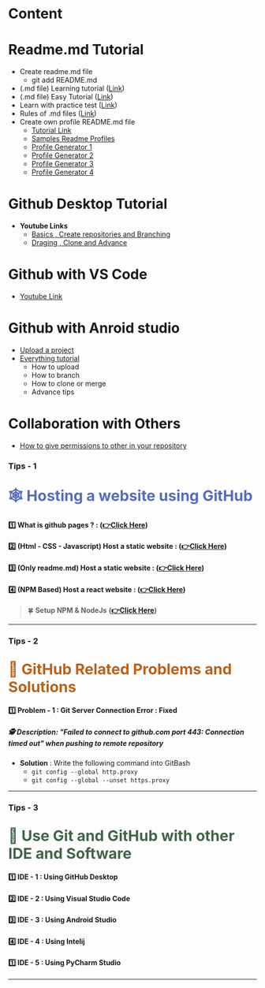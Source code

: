 
# Content

# Readme.md Tutorial

* Create readme.md file  
  * git add README.md
* (.md file) Learning tutorial ([Link](https://agea.github.io/tutorial.md/))
* (.md file) Easy Tutorial ([Link](https://www.markdownguide.org/basic-syntax/))
* Learn with practice test ([Link](https://www.markdowntutorial.com/))
* Rules of .md files ([Link](https://github.com/markdownlint/markdownlint/blob/master/docs/RULES.md))
* Create own profile README.md file
  * [Tutorial Link](https://www.youtube.com/watch?v=KhGWbt1dAKQ)
  * [Samples Readme Profiles](https://github.com/abhisheknaiidu/awesome-github-profile-readme)
  * [Profile Generator 1](https://arturssmirnovs.github.io/github-profile-readme-generator/)
  * [Profile Generator 2](https://rahuldkjain.github.io/gh-profile-readme-generator/)
  * [Profile Generator 3](https://profile-readme-generator.com/)
  * [Profile Generator 4](https://gprm.itsvg.in/)

# Github Desktop Tutorial

* **Youtube Links**
  * [Basics , Create repositories and Branching](https://www.youtube.com/watch?v=RPagOAUx2SQ&list=PLcL8q_TiioW0JLk03hM3cu_Nb5DRwBHa1&index=2&t=107s)
  * [Draging , Clone and Advance](https://www.youtube.com/watch?v=GOY9wMyr7pU&list=PLcL8q_TiioW0JLk03hM3cu_Nb5DRwBHa1&index=2)

# Github with VS Code

* [Youtube Link](https://www.youtube.com/watch?v=rmuAKOlWMjA&list=PLcL8q_TiioW0JLk03hM3cu_Nb5DRwBHa1&index=11)

# Github with Anroid studio

* [Upload a project](https://www.youtube.com/watch?v=GhfJTOu3_SE)
* [Everything tutorial](https://youtube.com/playlist?list=PLQkwcJG4YTCQTEk4J4btiOJBV0PhKjJVS)
  * How to upload
  * How to branch
  * How to clone or merge
  * Advance tips



# Collaboration with Others

* [How to give permissions to other in your repository](https://www.youtube.com/watch?v=nS9QbJt4KaQ)






### Tips - 1

<h2><span style="color:#576CBC;font-weight:700;font-size:30px">
  🕸️ Hosting a website using GitHub
</span></h2>

#### 1️⃣ What is github pages ? : **([👉Click Here](https://phoenixnap.com/kb/how-to-use-git#ftoc-heading-18))**

#### 2️⃣ (Html - CSS - Javascript) Host a static website  : **([👉Click Here](https://www.youtube.com/watch?v=jRLGobWwA3Y))**


#### 3️⃣ (Only readme.md) Host a static website  : **([👉Click Here](https://phoenixnap.com/kb/how-to-use-git#ftoc-heading-18))**


#### 4️⃣ (NPM Based) Host a react website  : **([👉Click Here](https://phoenixnap.com/kb/how-to-use-git#ftoc-heading-18))**
> 🍀 **Setup NPM & NodeJs** **([👉Click Here](https://www.youtube.com/watch?v=mIW_8dMQaUk))**


<hr>


### Tips - 2

<h2><span style="color:#B8621B;font-weight:700;font-size:30px">
 🥲 GitHub Related Problems and Solutions
</span></h2>

####  1️⃣ Problem - 1 : Git Server Connection Error : Fixed
##### 🕵️ Description: *"Failed to connect to github.com port 443: Connection timed out"* when pushing to remote repository
* **Solution** :  Write the following command into GitBash
  * ```git config --global http.proxy```
  * ```git config --global --unset https.proxy```

<hr>


### Tips - 3

<h2><span style="color:#41644A;font-weight:700;font-size:30px">
 🍁 Use Git and GitHub with other IDE and Software
</span></h2>

####  1️⃣ IDE - 1 : Using GitHub Desktop

####  2️⃣ IDE - 2 : Using Visual Studio Code

####  3️⃣ IDE - 3 : Using Android Studio

####  4️⃣ IDE - 4 : Using Intelij

####  1️⃣ IDE - 5 : Using PyCharm Studio


<hr>